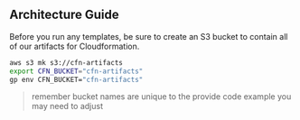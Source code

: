 ## Architecture Guide

Before you run any templates, be sure to create an S3 bucket to contain all of our artifacts for Cloudformation.

```sh
aws s3 mk s3://cfn-artifacts
export CFN_BUCKET="cfn-artifacts"
gp env CFN_BUCKET="cfn-artifacts"
```

> remember bucket names are unique to the provide code example you may need to adjust